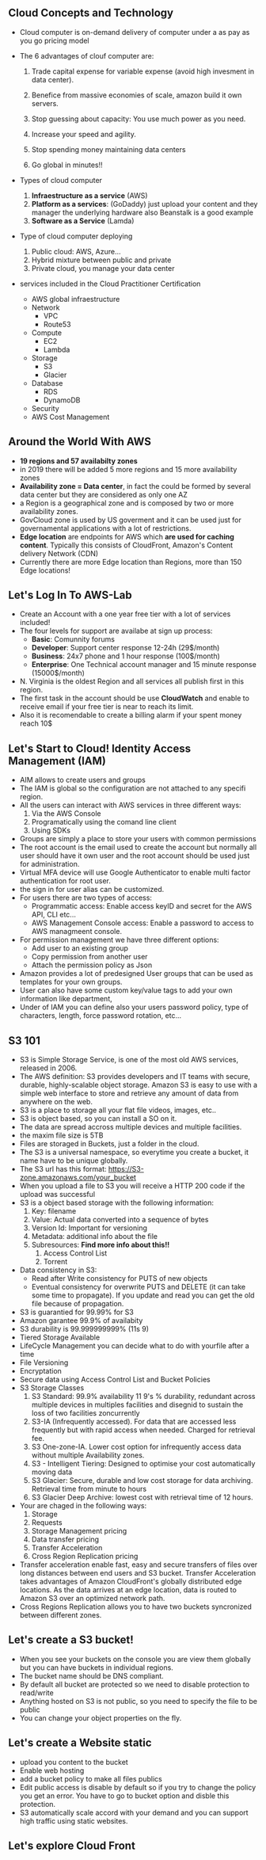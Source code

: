 ## Cloud Concepts and Technology

* Cloud computer is on-demand delivery of computer under a as pay as you go pricing model

* The 6 advantages of clouf computer are:

  1. Trade capital expense for variable expense (avoid high invesment in data center).

  2. Benefice from massive economies of scale, amazon build it own servers.
  3. Stop guessing about capacity: You use much power as you need.
  4. Increase your speed and agility. 
  5. Stop spending money maintaining data centers
  6. Go global in minutes!!

* Types of cloud computer

  1. **Infraestructure as a service** (AWS)
  2. **Platform as a services**: (GoDaddy) just upload your content and they manager the underlying hardware also Beanstalk is a good example
  3. **Software as a Service** (Lamda)

* Type of cloud computer deploying

  1. Public cloud: AWS, Azure...
  2. Hybrid mixture between public and private
  3. Private cloud, you manage your data center

* services included in the Cloud Practitioner Certification

  * AWS global infraestructure
  * Network
    * VPC
    * Route53
  * Compute
    * EC2
    * Lambda
  * Storage
    * S3
    * Glacier
  * Database
    * RDS
    * DynamoDB
  * Security
  * AWS Cost Management

## Around the World With AWS

*  **19 regions and 57 availabilty zones**
* in 2019 there will be added 5 more regions and 15 more availability zones
* **Availability zone = Data center**, in fact the could be formed by several data center but they are considered as only one AZ
* a Region is a geographical zone and is composed by two or more availability zones.
* GovCloud zone is used by US goverment and it can be used just for governamental applications with a lot of restrictions. 
* **Edge location** are endpoints for AWS which **are used for caching content**. Typically this consists of CloudFront, Amazon's Content delivery Network (CDN)
* Currently there are more Edge location than Regions, more than 150 Edge locations!

## Let's Log In To AWS-Lab

* Create an Account with a one year free tier with a lot of services included!
* The four levels for support are availabe at sign up process:
  * **Basic**: Comunnity forums
  * **Developer**: Support center response 12-24h (29$/month)
  * **Business**: 24x7 phone and 1 hour response (100$/month)
  * **Enterprise**: One Technical account manager and 15 minute response (15000$/month)
* N. Virginia is the oldest Region and all services all publish first in this region.
* The first task in the account should be use **CloudWatch** and enable to receive email if your free tier is near to reach its limit. 
* Also it is recomendable to create a billing alarm if your spent money reach 10$

## Let's Start to Cloud! Identity Access Management (IAM) 

* AIM allows to create users and groups
* The IAM is global so the configuration are not attached to any specifi region. 
* All the users can interact with AWS services in three different ways:
  1. Via the AWS Console
  2. Programatically using the comand line client
  3. Using SDKs
* Groups are simply a place to store your users with common permissions
* The root account is the email used to create the account but normally all user should have it own user and the root account should be used just for administration. 
* Virtual MFA device will use Google Authenticator to enable multi factor authentication for root user. 
* the sign in for user alias can be customized.
* For users there are two types of access:
  * Programmatic access: Enable access keyID and secret for the AWS API, CLI etc...
  * AWS Management Console access: Enable a password to access to AWS managmeent console.
* For permission management we have three different options:
  * Add user to an existing group
  * Copy permission from another user
  * Attach the permission policy as Json
* Amazon provides a lot of predesigned User groups that can be used as templates for your own groups. 
* User can also have some custom key/value tags to add your own information like department,
* Under of IAM you can define also your users password policy, type of characters, length, force password rotation, etc...

## S3 101

* S3 is Simple Storage Service, is one of the most old AWS services, released in 2006.
* The AWS definition: S3 provides developers and IT teams with secure, durable, highly-scalable object storage. Amazon S3 is easy to use with a simple web interface to store and retrieve any amount of data from anywhere on the web.
* S3 is a place to storage all your flat file videos, images, etc..
* S3 is object based, so you can install a SO on it. 
* The data are spread accross multiple devices and multiple facilities.
* the maxim file size is 5TB
* Files are storaged in Buckets, just a folder in the cloud. 
* The S3 is a universal namespace, so everytime you create a bucket, it name have to be unique globally. 
* The S3 url has this format: https://S3-zone.amazonaws.com/your_bucket
* When you upload a file to S3 you will receive a HTTP 200 code if the upload was successful
* S3 is a object based storage with the following information:
  1. Key: filename
  2. Value: Actual data converted into a sequence of bytes
  3. Version Id: Important for versioning
  4. Metadata: additional info about the file
  5. Subresources: **Find more info about this!!**
     1. Access Control List
     2. Torrent
* Data consistency in S3:
  * Read after Write consistency for PUTS of new objects
  * Eventual consistency for overwrite PUTS and DELETE (it can take some time to propagate). If you update and read you can get the old file because of propagation. 
* S3 is guarantied for 99.99% for S3
* Amazon garantee 99.9% of availabity
* S3 durability is 99.999999999% (11s 9)
* Tiered Storage Available
* LifeCycle Management you can decide what to do with yourfile after a time
* File Versioning
* Encryptation
* Secure data using Access Control List and Bucket Policies
* S3 Storage Classes
  1. S3 Standard: 99.9% availability 11 9's % durability, redundant across multiple devices in multiples facilities and disegnid to sustain the loss of two facilities zoncurrently
  2. S3-IA (Infrequently accessed). For data that are accessed less frequently but with rapid access when needed. Charged for retrieval fee. 
  3. S3 One-zone-IA. Lower cost option for infrequently access data without multiple Availability zones.
  4. S3 - Intelligent Tiering: Designed to optimise your cost automatically moving data 
  5. S3 Glacier: Secure, durable and low cost storage for data archiving. Retrieval time from minute to hours
  6. S3 Glacier Deep Archive: lowest cost with retrieval time of 12 hours.
* Your are chaged in the following ways:
  1. Storage
  2. Requests
  3. Storage Management pricing
  4. Data transfer pricing
  5. Transfer Acceleration
  6. Cross Region Replication pricing
* Transfer acceleration enable fast, easy and secure transfers of files over long distances between end users and S3 bucket. Transfer Acceleration takes advantages of Amazon CloudFront's globally distributed edge locations. As the data arrives at an edge location, data is routed to Amazon S3 over an optimized network path. 
* Cross Regions Replication allows you to have two buckets syncronized between different zones. 

## Let's create a S3 bucket!

* When you see your buckets on the console you are view them globally but  you can have buckets in individual regions.
* The bucket name should be DNS compliant.
* By default all bucket are protected so we need to disable protection to read/write
* Anything hosted on S3 is not public, so you need to specify the file to be public
* You can change your object properties on the fly.

## Let's create a Website static

* upload you content to the bucket
* Enable web hosting
* add a bucket policy to make all files publics
* Edit public access is disable by default so if you try to change the policy you get an error. You have to go to bucket option and disble this protection.
* S3 automatically scale accord with your demand and you can support high traffic using static websites. 

## Let's explore Cloud Front



